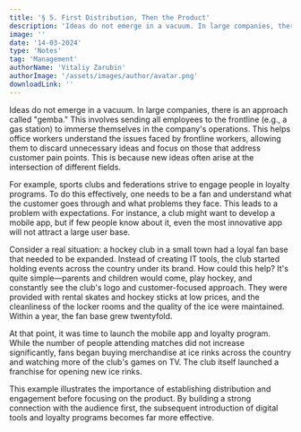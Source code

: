 ```yaml
---
title: '§ 5. First Distribution, Then the Product'
description: 'Ideas do not emerge in a vacuum. In large companies, there is an approach called "gemba.'
image: ''
date: '14-03-2024'
type: 'Notes'
tag: 'Management'
authorName: 'Vitaliy Zarubin'
authorImage: '/assets/images/author/avatar.png'
downloadLink: ''
---
```


Ideas do not emerge in a vacuum. In large companies, there is an approach called "gemba." This involves sending all employees to the frontline (e.g., a gas station) to immerse themselves in the company's operations. This helps office workers understand the issues faced by frontline workers, allowing them to discard unnecessary ideas and focus on those that address customer pain points. This is because new ideas often arise at the intersection of different fields.

For example, sports clubs and federations strive to engage people in loyalty programs. To do this effectively, one needs to be a fan and understand what the customer goes through and what problems they face. This leads to a problem with expectations. For instance, a club might want to develop a mobile app, but if few people know about it, even the most innovative app will not attract a large user base.

Consider a real situation: a hockey club in a small town had a loyal fan base that needed to be expanded. Instead of creating IT tools, the club started holding events across the country under its brand. How could this help? It's quite simple—parents and children would come, play hockey, and constantly see the club's logo and customer-focused approach. They were provided with rental skates and hockey sticks at low prices, and the cleanliness of the locker rooms and the quality of the ice were maintained. Within a year, the fan base grew twentyfold.

At that point, it was time to launch the mobile app and loyalty program. While the number of people attending matches did not increase significantly, fans began buying merchandise at ice rinks across the country and watching more of the club's games on TV. The club itself launched a franchise for opening new ice rinks.

This example illustrates the importance of establishing distribution and engagement before focusing on the product. By building a strong connection with the audience first, the subsequent introduction of digital tools and loyalty programs becomes far more effective.
